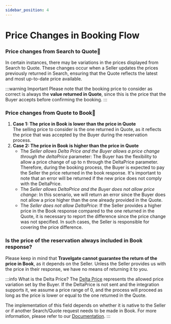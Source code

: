 ```yaml
---
sidebar_position: 4
---
```


# Price Changes in Booking Flow

### Price changes from Search to Quote🔎
In certain instances, there may be variations in the prices displayed from Search to Quote. These changes occur when a Seller updates the prices previously returned in Search, ensuring that the Quote reflects the latest and most up-to-date price available.

:::warning Important
Please note that the booking price to consider as correct is always the **value returned in Quote**, since this is the price that the Buyer accepts before confirming the booking.
:::

### Price changes from Quote to Book🔎
1. **Case 1: The price in Book is lower than the price in Quote**  
The selling price to consider is the one returned in Quote, as it reflects the price that was accepted by the Buyer during the reservation process.
1. **Case 2: The price in Book is higher than the price in Quote**  
    - The *Seller allows Delta Price and the Buyer allows a price change through the deltaPrice* parameter: The Buyer has the flexibility to allow a price change of up to n through the DeltaPrice parameter. Therefore, during the booking process, the Buyer is expected to pay the Seller the price returned in the book response. It's important to note that an error will be returned if the new price does not comply with the DeltaPrice.
    - The *Seller allows DeltaPrice and the Buyer does not allow price change*: In this scenario, we will return an error since the Buyer does not allow a price higher than the one already provided in the Quote.
    - The *Seller does not allow DeltaPrice*: If the Seller provides a higher price in the Book response compared to the one returned in the Quote, it is necessary to report the difference since the price change was not specified. In such cases, the Seller is responsible for covering the price difference.

### Is the price of the reservation always included in Book response?
Please keep in mind that **Travelgate cannot guarantee the return of the price in Book**, as it depends on the Seller. Unless the Seller provides us with the price in their response, we have no means of returning it to you.

 
:::info What is the Delta Price?
The [Delta Price](/docs/apis/for-buyers/hotel-x-pull-buyers-api/booking-flow/book) represents the allowed price variation set by the Buyer. If the DeltaPrice is not sent and the integration supports it, we assume a price range of 0, and the process will proceed as long as the price is lower or equal to the one returned in the Quote.

The implementation of this field depends on whether it is native to the Seller or if another Search/Quote request needs to be made in Book. For more information, please refer to our [Documentation](/docs/apis/for-buyers/hotel-x-pull-buyers-api/booking-flow/book).
:::

